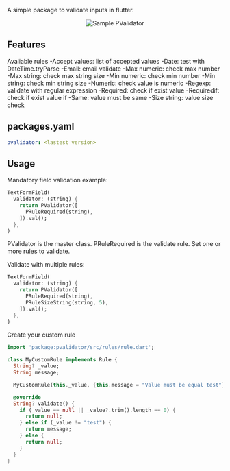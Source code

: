 <!-- 
This README describes the package. If you publish this package to pub.dev,
this README's contents appear on the landing page for your package.

For information about how to write a good package README, see the guide for
[writing package pages](https://dart.dev/guides/libraries/writing-package-pages). 

For general information about developing packages, see the Dart guide for
[creating packages](https://dart.dev/guides/libraries/create-library-packages)
and the Flutter guide for
[developing packages and plugins](https://flutter.dev/developing-packages). 
-->

A simple package to validate inputs in flutter.

<p align="center">
  <img src="https://https://github.com/OdairPianta/pvalidator/example/lib/assets/pvalidation_demo_screen.png?raw=true" alt="Sample PValidator" />
</p>

## Features

Avaliable rules
  -Accept values: list of accepted values
  -Date: test with DateTime.tryParse
  -Email: email validate
  -Max numeric: check max number
  -Max string: check max string size
  -Min numeric: check min number
  -Min string: check min string size
  -Numeric: check value is numeric
  -Regexp: validate with regular expression
  -Required: check if exist value
  -Requiredif: check if exist value if
  -Same: value must be same
  -Size string: value size check

## packages.yaml
```yaml
pvalidator: <lastest version>
```

## Usage

Mandatory field validation example:

```dart
TextFormField(
  validator: (string) {
    return PValidator([
      PRuleRequired(string),
    ]).val();
  },
)
```

PValidator is the master class. PRuleRequired is the validate rule. Set one or more rules to validate. 

Validate with multiple rules:

```dart
TextFormField(
  validator: (string) {
    return PValidator([
      PRuleRequired(string),
      PRuleSizeString(string, 5),
    ]).val();
  },
)
```

Create your custom rule
```dart
import 'package:pvalidator/src/rules/rule.dart';

class MyCustomRule implements Rule {
  String? _value;
  String message;

  MyCustomRule(this._value, {this.message = "Value must be equal test"});

  @override
  String? validate() {
    if (_value == null || _value?.trim().length == 0) {
      return null;
    } else if (_value != "test") {
      return message;
    } else {
      return null;
    }
  }
}
```
